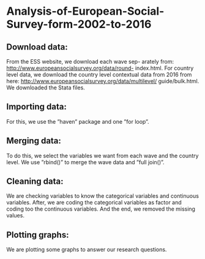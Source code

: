 # Analysis-of-European-Social-Survey-form-2002-to-2016
## Download data: 
From the ESS website, we download each wave sep-
arately from: http://www.europeansocialsurvey.org/data/round- index.html.
For country level data, we download the country level contextual data from 2016 from here: http://www.europeansocialsurvey.org/data/multilevel/ guide/bulk.html.
We downloaded the Stata files.
## Importing data: 
For this, we use the ”haven” package and one ”for loop”.
## Merging data: 
To do this, we select the variables we want from each wave and the country level. We use ”rbind()” to merge the wave data and ”full join()”.
## Cleaning data: 
We are checking variables to know the categorical variables and continuous variables. After, we are coding the categorical
variables as factor and coding too the continuous variables. And the end, we removed the missing values.
## Plotting graphs: 
We are plotting some graphs to answer our research questions.
